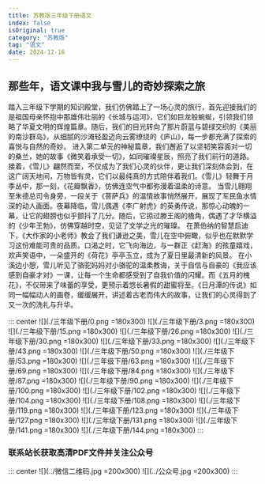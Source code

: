 ```yaml
---
title: 苏教版三年级下册语文
index: false
isOriginal: true
category: "苏教版"
tag: "语文"
date: 2024-12-16
---
```


## 那些年，语文课中我与雪儿的奇妙探索之旅
踏入三年级下学期的知识殿堂，我们仿佛踏上了一场心灵的旅行，首先迎接我们的是祖国母亲怀抱中那雄伟壮丽的《长城与运河》，它们如巨龙般蜿蜒，引领我们领略了华夏文明的辉煌篇章。随后，我们的目光转向了那片蔚蓝与碧绿交织的《美丽的南沙群岛》，从细腻的沙滩轻盈迈向云雾缭绕的《庐山》，每一步都充满了探索的喜悦与自然的奇妙。
进入第二单元的神秘篇章，我们邂逅了以坚韧笑容面对一切的桑兰，她的故事《微笑着承受一切》，如同璀璨星辰，照亮了我们前行的道路。接着，《雪儿》翩然而至，不仅成为了我们心灵的伙伴，更让我们深刻体会到，在这广阔天地间，万物皆有灵，它们以最纯真的方式陪伴着我们。《雪儿》轻舞于月季丛中，那一刻，《花瓣飘香》，仿佛连空气中都弥漫着温柔的诗意。
当雪儿翱翔至朱德总司令身旁，一段关于《菩萨兵》的温情故事悄然展开，展现了军民鱼水情深的动人画面。夜幕降临，雪儿偶遇《李广射虎》的英勇传说，那惊心动魄的一幕，让它的翅膀也似乎颤抖了几分。随后，它掠过滕王阁的檐角，偶遇了才华横溢的《少年王勃》，仿佛穿越时空，见证了文学之光的璀璨。
在萧伯纳的智慧启迪下，《大作家的小老师》教会了我们谦逊之美，雪儿在空中俯瞰，似乎也在默默学习这份难能可贵的品质。口渴之时，它飞向海边，与一群正《赶海》的孩童嬉戏，欢声笑语中，一朵盛开的《荷花》亭亭玉立，成为了夏日里最清新的风景。
在小溪边小憩，雪儿听见了骆驼妈妈对小骆驼的温柔教诲，关于自信与自豪的《我应该感到自豪才对》一课，让每一个生命都感受到了自我价值的闪耀。而《五月的槐花》，不仅带来了味蕾的享受，更预示着悠长暑假的甜蜜将至。《日月潭的传说》如同一幅幅动人的画卷，缓缓展开，讲述着古老而伟大的故事，让我们的心灵得到了又一次的洗礼与升华。

::: center
![](./三年级下册/0.png =180x300)
![](./三年级下册/3.png =180x300)
![](./三年级下册/15.png =180x300)
![](./三年级下册/26.png =180x300)
![](./三年级下册/30.png =180x300)
![](./三年级下册/33.png =180x300)
![](./三年级下册/43.png =180x300)
![](./三年级下册/50.png =180x300)
![](./三年级下册/53.png =180x300)
![](./三年级下册/63.png =180x300)
![](./三年级下册/69.png =180x300)
![](./三年级下册/84.png =180x300)
![](./三年级下册/87.png =180x300)
![](./三年级下册/90.png =180x300)
![](./三年级下册/100.png =180x300)
![](./三年级下册/102.png =180x300)
![](./三年级下册/104.png =180x300)
![](./三年级下册/108.png =180x300)
![](./三年级下册/119.png =180x300)
![](./三年级下册/123.png =180x300)
![](./三年级下册/127.png =180x300)
![](./三年级下册/131.png =180x300)
![](./三年级下册/141.png =180x300)
![](./三年级下册/144.png =180x300)
:::

### 联系站长获取高清PDF文件并关注公众号
::: center
![](../微信二维码.jpg =200x300)
![](../公众号.jpg =200x300)
:::
